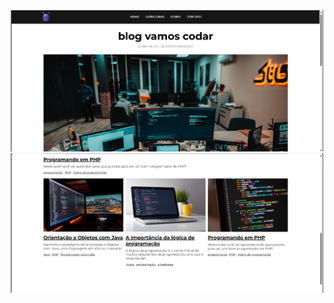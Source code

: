<div align="center">
    <img src="assets/blog1.png" alt="Blog Project Image 1" width=500" />
    <img src="assets/blog.png" alt="Blog Project Image" width="500" />
</div>
